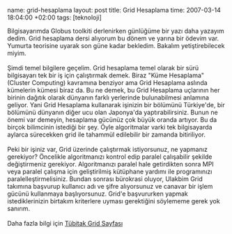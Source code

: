 name: grid-hesaplama
layout: post
title: Grid Hesaplama
time: 2007-03-14 18:04:00 +02:00
tags: [teknoloji]

Bilgisayarımda Globus toolkiti derlenirken günlüğüme bir yazı daha yazayım dedim. Grid hesaplama dersi alıyorum bu dönem ve yarına bir ödevim var. Yumurta teorisine uyarak son güne kadar bekledim. Bakalım yetiştirebilecek miyim.<br /><br />Şimdi temel bilgilere geçelim. Grid hesaplama temel olarak bir sürü bilgisayarı tek bir iş için çalıştırmak demek. Biraz "Küme Hesaplama" (Cluster Computing) kavramına benziyor ama Grid Hesaplama aslında kümelerin kümesi biraz da. Bu ne demek, bu Grid Hesaplama uçlarının her birinin dağıtık olarak dünyanın farklı yerlerinde bulunabilmesi anlamına geliyor. Yani Grid Hesaplama kullanarak işinizin bir bölümünü Türkiye'de, bir bölümünü dünyanın diğer ucu olan Japonya'da yaptırabilirsiniz. Bunun ne önemi var demeyin, hesaplama gücünüz çok büyük oranda artıyor. Bu da birçok bilimcinin istediği bir şey. Öyle algoritmalar varki tek bilgisayarda aylarca sürecekken grid ile tahammül edilebilir bir zamanda bitiriliyor.<br /><br />Peki bir işiniz var, Grid üzerinde çalıştırmak istiyorsunuz, ne yapmanız gerekiyor? Öncelikle algoritmanızı kontrol edip paralel çalışabilir şekilde değiştirmeniz gerekiyor. Algoritmanızı paralel hale getirdikten sonra MPI veya paralel çalışma için geliştirilmiş kütüphane yardımı ile programınızı paralelleştirmelisiniz. Bundan sonrası bürokrasi oluyor, Ulakbim Grid takımına başvurup kullanıcı adı ve şifre alıyorsunuz ve canavar bir işlem gücünü kullanmaya başlıyorsunuz. Grid'e başvururken yapmak istediklerinizin birtakım kriterlere uyması gerektiğini söylememe gerek yok sanırım.<br /><br />Daha fazla bilgi için <a href="http://www.grid.org.tr">Tübitak Grid Sayfası</a>
